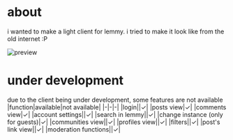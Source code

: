 # about
i wanted to make a light client for lemmy. i tried to make it look like from the old internet :P

![preview](https://github.com/user-attachments/assets/dd701ad1-eb5a-4a9f-89a6-d4677ca9f818)

# under development
due to the client being under development, some features are not available
|function|available|not available|
|-|-|-|
|login||✓|
|posts view|✓|
|comments view|✓|
|account settings||✓|
|search in lemmy||✓|
|change instance (only for guests)|✓|
|communities view||✓|
|profiles view||✓|
|filters||✓|
|post's link view||✓|
|moderation functions||✓|
